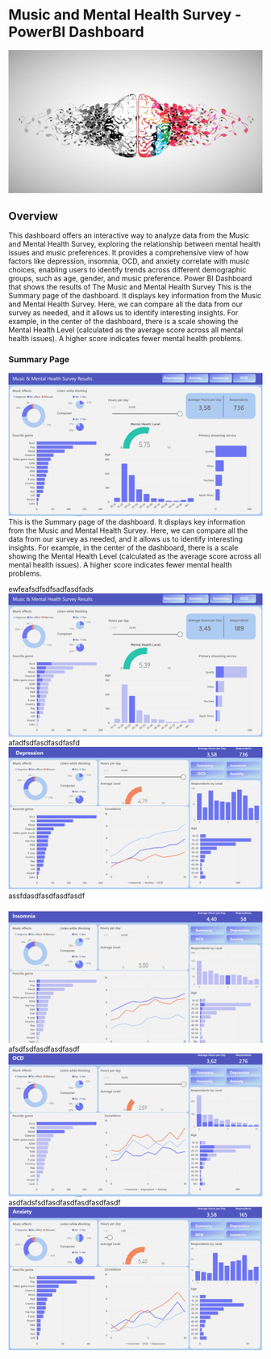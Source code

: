 # Music and Mental Health Survey - PowerBI Dashboard
![logo](https://github.com/Andrii-Klipailo/Power-BI-Dashboard/blob/main/screenshots/music_and_mental_health.jpg)
## Overview
This dashboard offers an interactive way to analyze data from the Music and Mental Health Survey, exploring the relationship between mental health issues and music preferences. It provides a comprehensive view of how factors like depression, insomnia, OCD, and anxiety correlate with music choices, enabling users to identify trends across different demographic groups, such as age, gender, and music preference.
Power BI Dashboard that shows the results of The Music and Mental Health Survey
This is the Summary page of the dashboard. It displays key information from the Music and Mental Health Survey.
Here, we can compare all the data from our survey as needed, and it allows us to identify interesting insights.
For example, in the center of the dashboard, there is a scale showing the Mental Health Level (calculated as the average score across all mental health issues).
A higher score indicates fewer mental health problems.
### Summary Page
![Page1](https://github.com/Andrii-Klipailo/Power-BI-Dashboard/blob/main/screenshots/screenshot_1.png)
This is the Summary page of the dashboard. It displays key information from the Music and Mental Health Survey.
Here, we can compare all the data from our survey as needed, and it allows us to identify interesting insights.
For example, in the center of the dashboard, there is a scale showing the Mental Health Level (calculated as the average score across all mental health issues).
A higher score indicates fewer mental health problems.

ewfeafsdfsdfsadfasdfads
![Page2](https://github.com/Andrii-Klipailo/Power-BI-Dashboard/blob/main/screenshots/screenshot_2.png)
afadfsdfasdfasdfasfd
![Page3](https://github.com/Andrii-Klipailo/Power-BI-Dashboard/blob/main/screenshots/screenshot_3.png)
assfdasdfasdfasdfasdf
![Page4](https://github.com/Andrii-Klipailo/Power-BI-Dashboard/blob/main/screenshots/screenshot_4.png)
afsdfsdfasdfasdfasdf
![Page5](https://github.com/Andrii-Klipailo/Power-BI-Dashboard/blob/main/screenshots/screenshot_5.png)
asdfadsfsdfasdfasdfasdfasdfasdf
![Page6](https://github.com/Andrii-Klipailo/Power-BI-Dashboard/blob/main/screenshots/screenshot_6.png)
